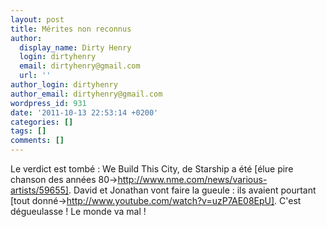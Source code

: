 ```yaml
---
layout: post
title: Mérites non reconnus
author:
  display_name: Dirty Henry
  login: dirtyhenry
  email: dirtyhenry@gmail.com
  url: ''
author_login: dirtyhenry
author_email: dirtyhenry@gmail.com
wordpress_id: 931
date: '2011-10-13 22:53:14 +0200'
categories: []
tags: []
comments: []
---
```

Le verdict est tombé : We Build This City, de Starship a été [élue pire chanson des années 80->http://www.nme.com/news/various-artists/59655]. David et Jonathan vont faire la gueule : ils avaient pourtant [tout donné->http://www.youtube.com/watch?v=uzP7AE08EpU]. C'est dégueulasse ! Le monde va mal !
